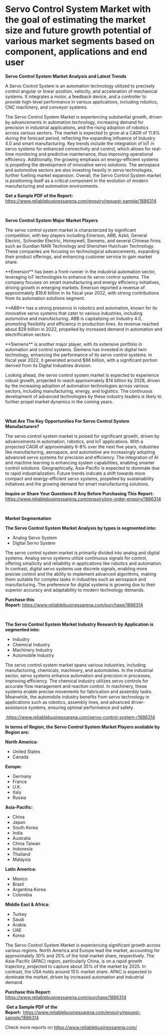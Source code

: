 <p><h1>Servo Control System Market with the goal of estimating the market size and future growth potential of various market segments based on component, applications and end user</h1></p><p><strong>Servo Control System Market Analysis and Latest Trends</strong></p>
<p><p>A Servo Control System is an automation technology utilized to precisely control angular or linear position, velocity, and acceleration of mechanical systems. It integrates a motor, a feedback device, and a controller to provide high-level performance in various applications, including robotics, CNC machinery, and conveyor systems. </p><p>The Servo Control System Market is experiencing substantial growth, driven by advancements in automation technology, increasing demand for precision in industrial applications, and the rising adoption of robotics across various sectors. The market is expected to grow at a CAGR of 11.8% during the forecast period, reflecting the expanding influence of Industry 4.0 and smart manufacturing. Key trends include the integration of IoT in servo systems for enhanced connectivity and control, which allows for real-time monitoring and predictive maintenance, thus improving operational efficiency. Additionally, the growing emphasis on energy-efficient systems is propelling the development of innovative servo solutions. The aerospace and automotive sectors are also investing heavily in servo technologies, further fuelling market expansion. Overall, the Servo Control System market is positioning itself as a critical component in the evolution of modern manufacturing and automation environments.</p></p>
<p><strong>Get a Sample PDF of the Report:&nbsp;</strong> <a href="https://www.reliablebusinessarena.com/enquiry/request-sample/1886314?utm_campaign=2531&utm_medium=2&utm_source=Github&utm_content=ia&utm_term=11042025&utm_id=servo-control-system">https://www.reliablebusinessarena.com/enquiry/request-sample/1886314</a></p>
<p>&nbsp;</p>
<p><strong>Servo Control System Major Market Players</strong></p>
<p><p>The servo control system market is characterized by significant competition, with key players including Emerson, ABB, Azbil, General Electric, Schneider Electric, Honeywell, Siemens, and several Chinese firms such as Guodian NARI Technology and Shenzhen Huichuan Technology. These companies are focusing on technological advancements, expanding their product offerings, and enhancing customer service to gain market share.</p><p>**Emerson** has been a front-runner in the industrial automation sector, leveraging IoT technologies to enhance its servo control systems. The company focuses on smart manufacturing and energy efficiency initiatives, driving growth in emerging markets. Emerson reported a revenue of approximately $19.6 billion in its fiscal year 2022, with strong contributions from its automation solutions segment.</p><p>**ABB** has a strong presence in robotics and automation, known for its innovative servo systems that cater to various industries, including automotive and manufacturing. ABB is capitalizing on Industry 4.0, promoting flexibility and efficiency in production lines. Its revenue reached about $28 billion in 2022, propelled by increased demand in automation and electrification sectors.</p><p>**Siemens** is another major player, with its extensive portfolio in automation and control systems. Siemens has invested in digital twin technology, enhancing the performance of its servo control systems. In fiscal year 2022, it generated around $86 billion, with a significant portion derived from its Digital Industries division.</p><p>Looking ahead, the servo control system market is expected to experience robust growth, projected to reach approximately $14 billion by 2028, driven by the increasing adoption of automation technologies across various sectors, including manufacturing, energy, and logistics. The continuous development of advanced technologies by these industry leaders is likely to further propel market dynamics in the coming years.</p></p>
<p>&nbsp;</p>
<p><strong>What Are The Key Opportunities For Servo Control System Manufacturers?</strong></p>
<p><p>The servo control system market is poised for significant growth, driven by advancements in automation, robotics, and IoT applications. With a projected CAGR of approximately 6-8% over the next five years, industries like manufacturing, aerospace, and automotive are increasingly adopting advanced servo systems for precision and efficiency. The integration of AI and machine learning is enhancing system capabilities, enabling smarter control solutions. Geographically, Asia-Pacific is expected to dominate due to rapid industrialization. Future trends indicate a shift towards more compact and energy-efficient servo systems, propelled by sustainability initiatives and the growing demand for smart manufacturing solutions.</p></p>
<p><strong>Inquire or Share Your Questions If Any Before Purchasing This Report:</strong> <a href="https://www.reliablebusinessarena.com/enquiry/pre-order-enquiry/1886314?utm_campaign=2531&utm_medium=2&utm_source=Github&utm_content=ia&utm_term=11042025&utm_id=servo-control-system">https://www.reliablebusinessarena.com/enquiry/pre-order-enquiry/1886314</a></p>
<p>&nbsp;</p>
<p><strong>Market Segmentation</strong></p>
<p><strong>The Servo Control System Market Analysis by types is segmented into:</strong></p>
<p><ul><li>Analog Servo System</li><li>Digital Servo System</li></ul></p>
<p><p>The servo control system market is primarily divided into analog and digital systems. Analog servo systems utilize continuous signals for control, offering simplicity and reliability in applications like robotics and automation. In contrast, digital servo systems use discrete signals, enabling more precise control and the ability to implement advanced algorithms, making them suitable for complex tasks in industries such as aerospace and manufacturing. The preference for digital systems is growing due to their superior accuracy and adaptability to modern technology demands.</p></p>
<p><strong>Purchase this Report:&nbsp;</strong><a href="https://www.reliablebusinessarena.com/purchase/1886314?utm_campaign=2531&utm_medium=2&utm_source=Github&utm_content=ia&utm_term=11042025&utm_id=servo-control-system">https://www.reliablebusinessarena.com/purchase/1886314</a></p>
<p>&nbsp;</p>
<p><strong>The Servo Control System Market Industry Research by Application is segmented into:</strong></p>
<p><ul><li>Industry</li><li>Chemical Industry</li><li>Machinery Industry</li><li>Automobile Industry</li></ul></p>
<p><p>The servo control system market spans various industries, including manufacturing, chemicals, machinery, and automobiles. In the industrial sector, servo systems enhance automation and precision in processes, improving efficiency. The chemical industry utilizes servo controls for accurate flow management and reaction control. In machinery, these systems enable precise movements for fabrication and assembly tasks. Meanwhile, the automobile industry benefits from servo technology in applications such as robotics, assembly lines, and advanced driver-assistance systems, ensuring optimal performance and safety.</p></p>
<p><a href="https://www.reliablebusinessarena.com/servo-control-system-r1886314?utm_campaign=2531&utm_medium=2&utm_source=Github&utm_content=ia&utm_term=11042025&utm_id=servo-control-system">&nbsp;https://www.reliablebusinessarena.com/servo-control-system-r1886314</a></p>
<p><strong>In terms of Region, the Servo Control System Market Players available by Region are:</strong></p>
<p>
    <p> <strong> North America: </strong>
        <ul>
            <li>United States</li>
            <li>Canada</li>
        </ul>
        </p> 
    <p> <strong> Europe: </strong>
        <ul>
            <li>Germany</li>
            <li>France</li>
            <li>U.K.</li>
            <li>Italy</li>
            <li>Russia</li>
        </ul>
        </p> 
    <p> <strong> Asia-Pacific: </strong>
        <ul>
            <li>China</li>
            <li>Japan</li>
            <li>South Korea</li>
            <li>India</li>
            <li>Australia</li>
            <li>China Taiwan</li>
            <li>Indonesia</li>
            <li>Thailand</li>
            <li>Malaysia</li>
        </ul>
        </p> 
    <p> <strong> Latin America: </strong>
        <ul>
            <li>Mexico</li>
            <li>Brazil</li>
            <li>Argentina Korea</li>
            <li>Colombia</li>
        </ul>
        </p> 
    <p> <strong> Middle East & Africa: </strong>
        <ul>
            <li>Turkey</li>
            <li>Saudi</li>
            <li>Arabia</li>
            <li>UAE</li>
            <li>Korea</li>
        </ul>
    </p>
    </p>
<p><p>The Servo Control System Market is experiencing significant growth across various regions. North America and Europe lead the market, accounting for approximately 30% and 25% of the total market share, respectively. The Asia-Pacific (APAC) region, particularly China, is on a rapid growth trajectory, projected to capture about 35% of the market by 2025. In contrast, the USA holds around 15% market share. APAC is expected to dominate the market, driven by increased automation and industrial demand.</p></p>
<p><strong>Purchase this Report: </strong><a href="https://www.reliablebusinessarena.com/purchase/1886314?utm_campaign=2531&utm_medium=2&utm_source=Github&utm_content=ia&utm_term=11042025&utm_id=servo-control-system">https://www.reliablebusinessarena.com/purchase/1886314</a></p>
<p>&nbsp;<strong>Get a Sample PDF of the Report:&nbsp;&nbsp;</strong><a href="https://www.reliablebusinessarena.com/enquiry/request-sample/1886314?utm_campaign=2531&utm_medium=2&utm_source=Github&utm_content=ia&utm_term=11042025&utm_id=servo-control-system">https://www.reliablebusinessarena.com/enquiry/request-sample/1886314</a></p>
<p><strong></strong></p>
<p>Check more reports on <a href="https://www.reliablebusinessarena.com/?utm_campaign=2531&utm_medium=2&utm_source=Github&utm_content=ia&utm_term=11042025&utm_id=servo-control-system">https://www.reliablebusinessarena.com/</a></p>